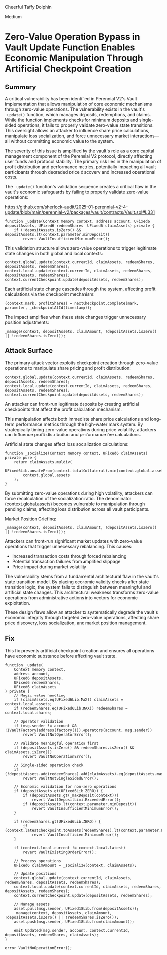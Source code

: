 Cheerful Taffy Dolphin

Medium

# Zero-Value Operation Bypass in Vault Update Function Enables Economic Manipulation Through Artificial Checkpoint Creation

## Summary

A critical vulnerability has been identified in Perennial V2's Vault implementation that allows manipulation of core economic mechanisms through zero-value operations. The vulnerability exists in the vault's `_update()` function, which manages deposits, redemptions, and claims. While the function implements checks for minimum deposits and single-sided operations, it fails to properly validate zero-value state transitions. This oversight allows an attacker to influence share price calculations, manipulate loss socialization, and force unnecessary market interactions—all without committing economic value to the system.

The severity of this issue is amplified by the vault's role as a core capital management component of the Perennial V2 protocol, directly affecting user funds and protocol stability. The primary risk lies in the manipulation of profit distribution and performance metrics, potentially impacting all vault participants through degraded price discovery and increased operational costs.

The `_update()` function's validation sequence creates a critical flaw in the vault's economic safeguards by failing to properly validate zero-value operations:

https://github.com/sherlock-audit/2025-01-perennial-v2-4-update/blob/main/perennial-v2/packages/vault/contracts/Vault.sol#L331

```solidity
function _update(Context memory context, address account, UFixed6 depositAssets, UFixed6 redeemShares, UFixed6 claimAssets) private {
    if (!depositAssets.isZero() && depositAssets.lt(context.parameter.minDeposit))
        revert VaultInsufficientMinimumError();
```

This validation structure allows zero-value operations to trigger legitimate state changes in both global and local contexts:

```solidity
context.global.update(context.currentId, claimAssets, redeemShares, depositAssets, redeemShares);
context.local.update(context.currentId, claimAssets, redeemShares, depositAssets, redeemShares);
context.currentCheckpoint.update(depositAssets, redeemShares);
```

Each artificial state change cascades through the system, affecting profit calculations via the checkpoint mechanism:

```solidity
(context.mark, profitShares) = nextCheckpoint.complete(mark, parameter, _checkpointAtId(timestamp));
```

The impact amplifies when these state changes trigger unnecessary position adjustments:

```solidity
_manage(context, depositAssets, claimAmount, !depositAssets.isZero() || !redeemShares.isZero());
```

## Attack Surface

The primary attack vector exploits checkpoint creation through zero-value operations to manipulate share pricing and profit distribution:

```solidity
context.global.update(context.currentId, claimAssets, redeemShares, depositAssets, redeemShares);
context.local.update(context.currentId, claimAssets, redeemShares, depositAssets, redeemShares);
context.currentCheckpoint.update(depositAssets, redeemShares);
```

An attacker can front-run legitimate deposits by creating artificial checkpoints that affect the profit calculation mechanism.

This manipulation affects both immediate share price calculations and long-term performance metrics through the high-water mark system. By strategically timing zero-value operations during price volatility, attackers can influence profit distribution and performance fee calculations.

Artificial state changes affect loss socialization calculations:
```solidity
function _socialize(Context memory context, UFixed6 claimAssets) private pure {
    return claimAssets.muldiv(
        UFixed6Lib.unsafeFrom(context.totalCollateral).min(context.global.assets),
        context.global.assets
    );
}
```

By submitting zero-value operations during high volatility, attackers can force recalculation of the socialization ratio. The denominator (context.global.assets) becomes vulnerable to manipulation through pending claims, affecting loss distribution across all vault participants.

Market Position Griefing:

```solidity
_manage(context, depositAssets, claimAmount, !depositAssets.isZero() || !redeemShares.isZero());
```

Attackers can front-run significant market updates with zero-value operations that trigger unnecessary rebalancing. This causes:

- Increased transaction costs through forced rebalancing
- Potential transaction failures from amplified slippage
- Price impact during market volatility


The vulnerability stems from a fundamental architectural flaw in the vault's state transition model. By placing economic validity checks after state transition logic, the system fails to distinguish between meaningful and artificial state changes. This architectural weakness transforms zero-value operations from administrative actions into vectors for economic exploitation.

These design flaws allow an attacker to systematically degrade the vault's economic integrity through targeted zero-value operations, affecting share price discovery, loss socialization, and market position management.

## Fix
This fix prevents artificial checkpoint creation and ensures all operations have economic substance before affecting vault state.

```solidity
function _update(
    Context memory context,
    address account,
    UFixed6 depositAssets,
    UFixed6 redeemShares,
    UFixed6 claimAssets
) private {
    // Magic value handling
    if (claimAssets.eq(UFixed6Lib.MAX)) claimAssets = context.local.assets;
    if (redeemShares.eq(UFixed6Lib.MAX)) redeemShares = context.local.shares;

    // Operator validation
    if (msg.sender != account && !IVaultFactory(address(factory())).operators(account, msg.sender))
        revert VaultNotOperatorError();

    // Validate meaningful operation first
    if (depositAssets.isZero() && redeemShares.isZero() && claimAssets.isZero())
        revert VaultNoOperationError();

    // Single-sided operation check
    if (!depositAssets.add(redeemShares).add(claimAssets).eq(depositAssets.max(redeemShares).max(claimAssets)))
        revert VaultNotSingleSidedError();

    // Economic validation for non-zero operations
    if (depositAssets.gt(UFixed6Lib.ZERO)) {
        if (depositAssets.gt(_maxDeposit(context)))
            revert VaultDepositLimitExceededError();
        if (depositAssets.lt(context.parameter.minDeposit))
            revert VaultInsufficientMinimumError();
    }

    if (redeemShares.gt(UFixed6Lib.ZERO)) {
        if (context.latestCheckpoint.toAssets(redeemShares).lt(context.parameter.minDeposit))
            revert VaultInsufficientMinimumError();
    }

    if (context.local.current != context.local.latest) 
        revert VaultExistingOrderError();

    // Process operations
    UFixed6 claimAmount = _socialize(context, claimAssets);

    // Update positions
    context.global.update(context.currentId, claimAssets, redeemShares, depositAssets, redeemShares);
    context.local.update(context.currentId, claimAssets, redeemShares, depositAssets, redeemShares);
    context.currentCheckpoint.update(depositAssets, redeemShares);

    // Manage assets
    asset.pull(msg.sender, UFixed18Lib.from(depositAssets));
    _manage(context, depositAssets, claimAmount, !depositAssets.isZero() || !redeemShares.isZero());
    asset.push(msg.sender, UFixed18Lib.from(claimAmount));

    emit Updated(msg.sender, account, context.currentId, depositAssets, redeemShares, claimAssets);
}

error VaultNoOperationError();
```